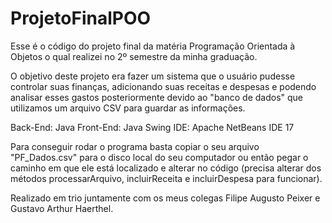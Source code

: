 # ProjetoFinalPOO
Esse é o código do projeto final da matéria Programação Orientada à Objetos o qual realizei no 2º semestre da minha graduação.

O objetivo deste projeto era fazer um sistema que o usuário pudesse controlar suas finanças, adicionando suas receitas e despesas 
e podendo analisar esses gastos posteriormente devido ao "banco de dados" que utilizamos um arquivo CSV para guardar as informações.

Back-End: Java
Front-End: Java Swing
IDE: Apache NetBeans IDE 17

Para conseguir rodar o programa basta copiar o seu arquivo "PF_Dados.csv" para o disco local do seu computador ou então pegar o caminho
em que ele está localizado e alterar no código (precisa alterar dos métodos processarArquivo, incluirReceita e incluirDespesa para funcionar).

Realizado em trio juntamente com os meus colegas Filipe Augusto Peixer e Gustavo Arthur Haerthel.

